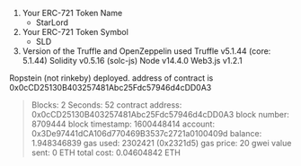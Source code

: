 1) Your ERC-721 Token Name
    - StarLord
2) Your ERC-721 Token Symbol
    - SLD
3) Version of the Truffle and OpenZeppelin used
    Truffle v5.1.44 (core: 5.1.44)
    Solidity v0.5.16 (solc-js)
    Node v14.4.0
    Web3.js v1.2.1

Ropstein (not rinkeby) deployed. address of contract is 0x0cCD25130B403257481Abc25Fdc57946d4cDD0A3 

> Blocks: 2            Seconds: 52
> contract address:    0x0cCD25130B403257481Abc25Fdc57946d4cDD0A3 
> block number:        8709444
> block timestamp:     1600448414
> account:             0x3De97441dCA106d770469B3537c2721a0100409d
> balance:             1.948346839
> gas used:            2302421 (0x2321d5)
> gas price:           20 gwei
> value sent:          0 ETH
> total cost:          0.04604842 ETH